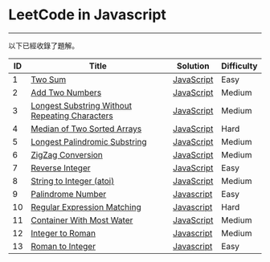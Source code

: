 # LeetCode in Javascript
---

以下已經收錄了題解。

|ID| Title|Solution|Difficulty|
|---|---|---|---|
| 1   | [Two Sum](https://leetcode.com/problems/two-sum/)  | [JavaScript](./src/1.two_Sum.js)                                     | Easy       |
|2 |[Add Two Numbers](https://leetcode.com/problems/add-two-numbers/) |[JavaScript](./src/2.add_Two_Number.js) | Medium|
|3 |[Longest Substring Without Repeating Characters](https://leetcode.com/problems/longest-substring-without-repeating-characters/) |[JavaScript](./src/3.length_Of_Longest_Substring.js) | Medium |
| 4   | [Median of Two Sorted Arrays](https://leetcode.com/problems/median-of-two-sorted-arrays/)           | [JavaScript](./src/4.median_Of_Two_Sorted_Arrays.js)         | Hard    |
| 5   | [Longest Palindromic Substring](https://leetcode.com/problems/longest-palindromic-substring/)   | [JavaScript](./src/5.Longest_Palindromic_Substring.js)         | Medium     |
| 6   | [ZigZag Conversion](https://leetcode.com/problems/zigzag-conversion/)  | [JavaScript](./src/6.Zigzag_Conversion.js)  | Medium     |
| 7   | [Reverse Integer](https://leetcode.com/problems/reverse-integer/)   | [JavaScript](./src/7.Reverse_Integer.js) | Easy   |
| 8   | [String to Integer (atoi)](https://leetcode.com/problems/string-to-integer-atoi/)  | [JavaScript](./src/8.String_to_Integer.js)   | Medium    |
|9|[Palindrome Number](https://leetcode.com/problems/palindrome-number/)|[Javascript](./src/9.Palindrome_Number.js)|Easy|
|10|[Regular Expression Matching](https://leetcode.com/problems/regular-expression-matching/)|[Javascript](./src/10.Regular_Expression_Matching.js)|Hard|
| 11  | [Container With Most Water](https://leetcode.com/problems/container-with-most-water/)             | [JavaScript](./src/11.Container_With_Most_Water.js)     | Medium     |
|12|[Integer to Roman](https://leetcode.com/problems/integer-to-roman/)|[Javascript](./src/12.Integer_to_Roman.js)|Medium|
|13|[Roman to Integer](https://leetcode.com/problems/roman-to-integer/)|[Javascript](./src/13.roman-to-integer.js) |Easy|